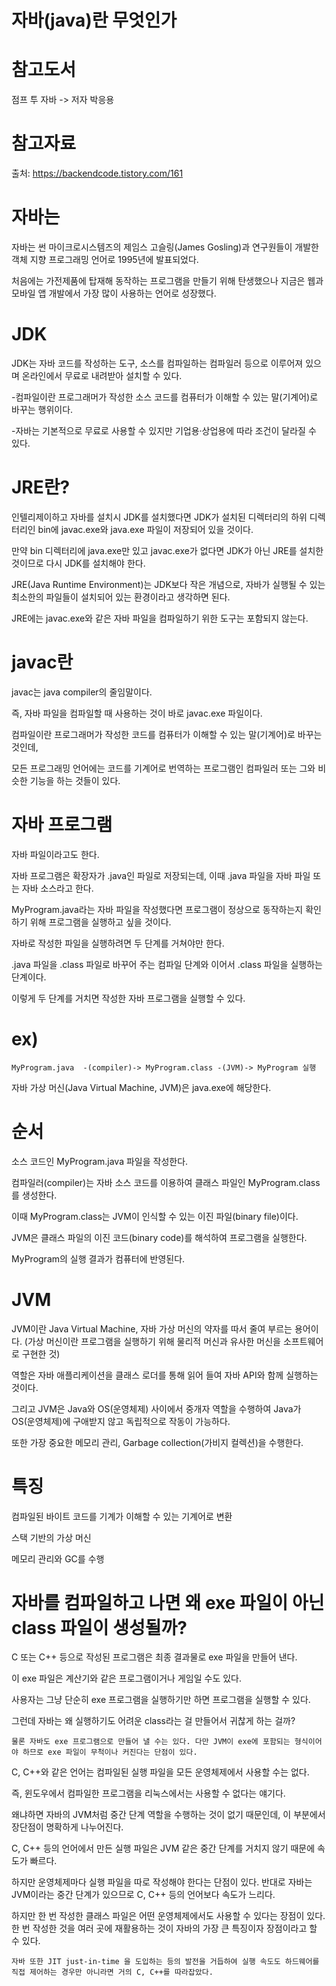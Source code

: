 자바(java)란 무엇인가
=====

참고도서
====

점프 투 자바 -> 저자  박응용

참고자료
===

출처: https://backendcode.tistory.com/161 


자바는
===
자바는 썬 마이크로시스템즈의 제임스 고슬링(James Gosling)과 연구원들이 개발한 객체 지향 프로그래밍 언어로 1995년에 발표되었다. 

처음에는 가전제품에 탑재해 동작하는 프로그램을 만들기 위해 탄생했으나 지금은 웹과 모바일 앱 개발에서 가장 많이 사용하는 언어로 성장했다.


JDK
===

JDK는 자바 코드를 작성하는 도구, 소스를 컴파일하는 컴파일러 등으로 이루어져 있으며 온라인에서 무료로 내려받아 설치할 수 있다.

-컴파일이란 프로그래머가 작성한 소스 코드를 컴퓨터가 이해할 수 있는 말(기계어)로 바꾸는 행위이다.

-자바는 기본적으로 무료로 사용할 수 있지만 기업용·상업용에 따라 조건이 달라질 수 있다.

JRE란?
===

인텔리제이하고 자바를 설치시  JDK를 설치했다면 JDK가 설치된 디렉터리의 하위 디렉터리인 bin에 javac.exe와 java.exe 파일이 저장되어 있을 것이다.

만약 bin 디렉터리에 java.exe만 있고 javac.exe가 없다면 JDK가 아닌 JRE를 설치한 것이므로 다시 JDK를 설치해야 한다.

JRE(Java Runtime Environment)는 JDK보다 작은 개념으로, 자바가 실행될 수 있는 최소한의 파일들이 설치되어 있는 환경이라고 생각하면 된다. 

JRE에는 javac.exe와 같은 자바 파일을 컴파일하기 위한 도구는 포함되지 않는다.

javac란
===

javac는 java compiler의 줄임말이다. 

즉, 자바 파일을 컴파일할 때 사용하는 것이 바로 javac.exe 파일이다. 

컴파일이란 프로그래머가 작성한 코드를 컴퓨터가 이해할 수 있는 말(기계어)로 바꾸는 것인데, 

모든 프로그래밍 언어에는 코드를 기계어로 번역하는 프로그램인 컴파일러 또는 그와 비슷한 기능을 하는 것들이 있다.


자바 프로그램
===

자바 파일이라고도 한다.

자바 프로그램은 확장자가 .java인 파일로 저장되는데, 이때 .java 파일을 자바 파일 또는 자바 소스라고 한다.

MyProgram.java라는 자바 파일을 작성했다면 프로그램이 정상으로 동작하는지 확인하기 위해 프로그램을 실행하고 싶을 것이다. 

자바로 작성한 파일을 실행하려면 두 단계를 거쳐야만 한다. 

.java 파일을 .class 파일로 바꾸어 주는 컴파일 단계와 이어서 .class 파일을 실행하는 단계이다. 

이렇게 두 단계를 거치면 작성한 자바 프로그램을 실행할 수 있다.


ex)
===

    MyProgram.java  -(compiler)-> MyProgram.class -(JVM)-> MyProgram 실행 


자바 가상 머신(Java Virtual Machine, JVM)은 java.exe에 해당한다.

순서
===

소스 코드인 MyProgram.java 파일을 작성한다.

컴파일러(compiler)는 자바 소스 코드를 이용하여 클래스 파일인 MyProgram.class를 생성한다. 

이때 MyProgram.class는 JVM이 인식할 수 있는 이진 파일(binary file)이다.

JVM은 클래스 파일의 이진 코드(binary code)를 해석하여 프로그램을 실행한다.

MyProgram의 실행 결과가 컴퓨터에 반영된다.


JVM
===

JVM이란 Java Virtual Machine, 자바 가상 머신의 약자를 따서 줄여 부르는 용어이다.
(가상 머신이란 프로그램을 실행하기 위해 물리적 머신과 유사한 머신을 소프트웨어로 구현한 것)

역할은 자바 애플리케이션을 클래스 로더를 통해 읽어 들여 자바 API와 함께 실행하는 것이다.

그리고 JVM은 Java와 OS(운영체제) 사이에서 중개자 역할을 수행하여 Java가 OS(운영체제)에 구애받지 않고 독립적으로 작동이 가능하다. 

또한 가장 중요한 메모리 관리, Garbage collection(가비지 컬렉션)을 수행한다.

특징
===

컴파일된 바이트 코드를 기계가 이해할 수 있는 기계어로 변환

스택 기반의 가상 머신

메모리 관리와 GC를 수행


자바를 컴파일하고 나면 왜 exe 파일이 아닌 class 파일이 생성될까?
=====
C 또는 C++ 등으로 작성된 프로그램은 최종 결과물로 exe 파일을 만들어 낸다. 

이 exe 파일은 계산기와 같은 프로그램이거나 게임일 수도 있다. 

사용자는 그냥 단순히 exe 프로그램을 실행하기만 하면 프로그램을 실행할 수 있다. 

그런데 자바는 왜 실행하기도 어려운 class라는 걸 만들어서 귀찮게 하는 걸까?

    물론 자바도 exe 프로그램으로 만들어 낼 수는 있다. 다만 JVM이 exe에 포함되는 형식이어야 하므로 exe 파일이 무척이나 커진다는 단점이 있다.

C, C++와 같은 언어는 컴파일된 실행 파일을 모든 운영체제에서 사용할 수는 없다. 

즉, 윈도우에서 컴파일한 프로그램을 리눅스에서는 사용할 수 없다는 얘기다. 

왜냐하면 자바의 JVM처럼 중간 단계 역할을 수행하는 것이 없기 때문인데, 이 부분에서 장단점이 명확하게 나누어진다. 

C, C++ 등의 언어에서 만든 실행 파일은 JVM 같은 중간 단계를 거치지 않기 때문에 속도가 빠르다. 

하지만 운영체제마다 실행 파일을 따로 작성해야 한다는 단점이 있다. 반대로 자바는 JVM이라는 중간 단계가 있으므로 C, C++ 등의 언어보다 속도가 느리다. 

하지만 한 번 작성한 클래스 파일은 어떤 운영체제에서도 사용할 수 있다는 장점이 있다. 한 번 작성한 것을 여러 곳에 재활용하는 것이 자바의 가장 큰 특징이자 장점이라고 할 수 있다.

    자바 또한 JIT just-in-time 을 도입하는 등의 발전을 거듭하여 실행 속도도 하드웨어를 직접 제어하는 경우만 아니라면 거의 C, C++를 따라잡았다.


